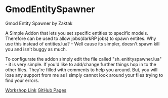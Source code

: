 # GmodEntitySpawner
Gmod Entity Spawner by Zaktak

A Simple Addon that lets you set specific entities to specific models.
Therefore can be used to allow jobs(darkRP jobs) to spawn entites.
Why use this instead of entities.lua? - Well cause its simpler, doesn't
spawn kill you and isn't buggy as much.

To configurate the addon simply edit the file called "sh_enitityspawner.lua" - it is very simple.
If you'd like to add/change further things hop in to the other files. They're filled with
comments to help you around. But, you will lose any support from me as I simply cannot look
around your files trying to find your errors.

[Workshop Link](htps://steamcommunity.com/sharedfiles/filedetails/?id=2051763297)
[GitHub Pages](https://pages.github.com/)

